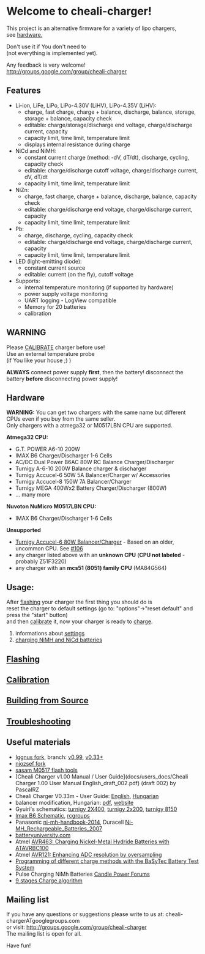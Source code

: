Welcome to cheali-charger!
==========================

This project is an alternative firmware for a variety of lipo chargers,  
see [hardware.](README.md#hardware)

Don't use it if You don't need to  
(not everything is implemented yet).  

Any feedback is very welcome!  
http://groups.google.com/group/cheali-charger

Features
--------
- Li-ion, LiFe, LiPo, LiPo-4.30V (LiHV), LiPo-4.35V (LiHV):
  - charge, fast charge, charge + balance, discharge, balance, storage, storage + balance, capacity check
  - editable: charge/storage/discharge end voltage, charge/discharge current, capacity
  - capacity limit, time limit, temperature limit
  - displays internal resistance during charge
- NiCd and NiMH:
  - constant current charge (method: -dV, dT/dt), discharge, cycling, capacity check
  - editable: charge/discharge cutoff voltage, charge/discharge current, dV, dT/dt
  - capacity limit, time limit, temperature limit
- NiZn:
  - charge, fast charge, charge + balance, discharge, balance, capacity check
  - editable: charge/discharge end voltage, charge/discharge current, capacity
  - capacity limit, time limit, temperature limit
- Pb:
  - charge, discharge, cycling, capacity check
  - editable: charge/discharge end voltage, charge/discharge current, capacity
  - capacity limit, time limit, temperature limit
- LED (light-emitting diode):
  - constant current source
  - editable: current (on the fly), cutoff voltage
- Supports:
  - internal temperature monitoring (if supported by hardware)
  - power supply voltage monitoring
  - UART logging - LogView compatible
  - Memory for 20 batteries
  - calibration


WARNING
-------
Please [CALIBRATE](README.md#calibration) charger before use!  
Use an external temperature probe  
(if You like your house ;) )

**ALWAYS** connect power supply **first**, then the battery! disconnect the battery **before** disconnecting power supply!

Hardware
--------

**WARNING:** You can get two chargers with the same name but different CPUs even if you buy from the same seller.  
 Only chargers with a atmega32 or M0517LBN CPU are supported.

**Atmega32 CPU:**
- G.T. POWER A6-10 200W
- IMAX B6 Charger/Discharger 1-6 Cells
- AC/DC Dual Power B6AC 80W RC Balance Charger/Discharger
- Turnigy A-6-10 200W Balance charger & discharger
- Turnigy Accucel-6 50W 5A Balancer/Charger w/ Accessories
- Turnigy Accucel-8 150W 7A Balancer/Charger
- Turnigy MEGA 400Wx2 Battery Charger/Discharger (800W)
- ... many more

**Nuvoton NuMicro M0517LBN CPU:**
- IMAX B6 Charger/Discharger 1-6 Cells

**Unsupported**
- [Turnigy Accucel-6 80W Balancer/Charger](http://www.hobbyking.com/hobbyking/store/__64345__Turnigy_Accucel_6_80W_10A_Balancer_Charger_LiHV_Capable.html) - Based on an older, uncommon CPU. See [#106](https://github.com/stawel/cheali-charger/issues/106)
- any charger listed above with an **unknown CPU** (**CPU not labeled** - probably Z51F3220)
- any charger with an **mcs51 (8051) family CPU** (MA84G564)

Usage:
------

After [flashing](docs/flashing.md) your charger the first thing you should do is  
reset the charger to default settings (go to: "options"->"reset default" and press the "start" button)  
and then [calibrate](README.md#calibration) it, now your charger is ready to [charge](docs/usage/README.md).

1. informations about [settings](docs/settings/settings.md)
2. [charging NiMH and NiCd batteries](docs/nimh_nicd_charging.md)

[Flashing](docs/flashing.md)
----------------------------

[Calibration](docs/usage/calibration.md)
-----------------------------------------------------------------------

[Building from Source](docs/building.md)
----------------------------------------

[Troubleshooting](docs/troubleshooting.md)
---------------

Useful materials
----------------
- [Iggnus fork](https://github.com/Iggnus/cheali-charger-i1), branch: [v0.99](https://github.com/Iggnus/cheali-charger-i1/tree/v0.99), [v0.33+](https://github.com/Iggnus/cheali-charger-i1/tree/v0.33+)
- [njozsef fork](https://github.com/njozsef/cheali-charger-test1)
- [sasam M0517 flash tools](https://github.com/sasam/M0517_flash_tools)
- [Cheali Charger v1.00 Manual / User Guide](docs/users_docs/Cheali Charger 1.00 User Manual English_draft_002.pdf) (draft 002) by PascalRZ
- Cheali Charger V0.33m - User Guide: [English](https://docs.google.com/document/d/1Nv2vBXbWo6qE2U9rXZfzVDTfWu3j778flImbFJp74tk), [Hungarian](https://docs.google.com/file/d/0B1RXXTatsA1cWVJYbERUSWo5Q28)
- balancer modification, Hungarian: [pdf](http://file.emiter.hu/file/Modellezes/Cheali/Tuning/HK_es_TURNIGY_TOLTO_BALANSZ_tuning_javitott.pdf), [website](http://rc-miskolc.emiter.hu/rc-miskolc/index.php?option=com_content&view=article&id=278&Itemid=205)
- Gyuiri's schematics: [turnigy 2X400](https://drive.google.com/file/d/0B1RXXTatsA1cczlMR184LUVZSkE), [turnigy 2x200](https://drive.google.com/file/d/0B1RXXTatsA1cb1R5NHM3MEtsakE), [turnigy 8150](https://drive.google.com/file/d/0B1RXXTatsA1cbkM2dXFxTldjTUU)
- [Imax B6 Schematic](http://www.rcgroups.com/forums/showatt.php?s=df7049bcbafdb5d7d06765c264e5c4bb&attachmentid=3693125&d=1293732709), [rcgroups](http://www.rcgroups.com/forums/showthread.php?t=1362933) 
- Panasonic [ni-mh-handbook-2014](http://eu.industrial.panasonic.com/sites/default/pidseu/files/downloads/files/ni-mh-handbook-2014_interactive.pdf), Duracell [Ni-MH_Rechargeable_Batteries_2007](http://www6.zetatalk.com/docs/Batteries/Chemistry/Duracell_Ni-MH_Rechargeable_Batteries_2007.pdf)
- [batteryuniversity.com](http://batteryuniversity.com/)
- Atmel [AVR463: Charging Nickel-Metal Hydride Batteries with ATAVRBC100](http://www.atmel.com/Images/doc8098.pdf)
- Atmel [AVR121: Enhancing ADC resolution by oversampling](http://www.atmel.com/images/doc8003.pdf)
- [Programming of different charge methods with the BaSyTec Battery Test System](http://www.basytec.de/applications/charge.pdf)
- Pulse Charging NiMh Batteries [Candle Power Forums](http://www.candlepowerforums.com/vb/showthread.php?312094-Pulse-Charging-NiMh-Batteries&p=3609673&viewfull=1#post3609673)
- [9 stages Charge algorithm](http://www.hkwp.com/2006/ASIA/web/specification.html)

Mailing list
------------

If you have any questions or suggestions please write to us at: cheali-chargerATgooglegroups.com  
or visit: http://groups.google.com/group/cheali-charger  
The mailing list is open for all.

Have fun!
